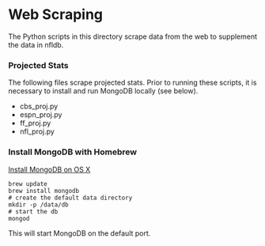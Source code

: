 # Web Scraping
The Python scripts in this directory scrape data from the web to supplement the data in nfldb.

### Projected Stats
The following files scrape projected stats. Prior to running these scripts, it is necessary to install and run MongoDB locally (see below).

 - cbs_proj.py
 - espn_proj.py
 - ff_proj.py
 - nfl_proj.py

### Install MongoDB with Homebrew

[Install MongoDB on OS X](https://docs.mongodb.org/manual/tutorial/install-mongodb-on-os-x/)

```Shell
brew update
brew install mongodb
# create the default data directory
mkdir -p /data/db
# start the db
mongod
```

This will start MongoDB on the default port.

